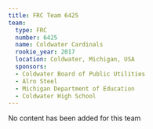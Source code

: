 ```yaml
---
title: FRC Team 6425
team:
  type: FRC
  number: 6425
  name: Coldwater Cardinals
  rookie_year: 2017
  location: Coldwater, Michigan, USA
  sponsors:
  - Coldwater Board of Public Utilities
  - Alro Steel
  - Michigan Department of Education
  - Coldwater High School
---
```


No content has been added for this team